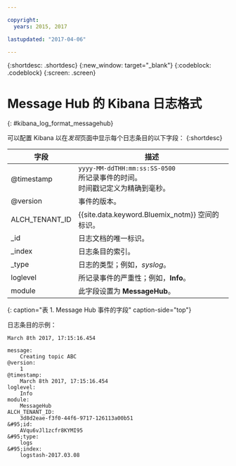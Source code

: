 ```yaml
---

copyright:
  years: 2015, 2017

lastupdated: "2017-04-06"

---
```



{:shortdesc: .shortdesc}
{:new_window: target="_blank"}
{:codeblock: .codeblock}
{:screen: .screen}


# Message Hub 的 Kibana 日志格式
{: #kibana_log_format_messagehub}

可以配置 Kibana 以在*发现*页面中显示每个日志条目的以下字段：
{:shortdesc}

| 字段 | 描述 |
|-------|-------------|
| @timestamp | `yyyy-MM-ddTHH:mm:ss:SS-0500`<br> 所记录事件的时间。<br> 时间戳记定义为精确到毫秒。 |
| @version | 事件的版本。 |
| ALCH_TENANT_ID | {{site.data.keyword.Bluemix_notm}} 空间的标识。 |
| \_id | 日志文档的唯一标识。 |
| \_index | 日志条目的索引。 |
| \_type | 日志的类型；例如，*syslog*。 |
| loglevel | 所记录事件的严重性；例如，**Info**。 |
| module | 此字段设置为 **MessageHub**。 |
{: caption="表 1. Message Hub 事件的字段" caption-side="top"}

日志条目的示例：

```
March 8th 2017, 17:15:16.454	

message:
    Creating topic ABC
@version:
    1
@timestamp:
    March 8th 2017, 17:15:16.454
loglevel:
    Info
module:
    MessageHub
ALCH_TENANT_ID:
    3d8d2eae-f3f0-44f6-9717-126113a00b51
&#95;id:
    AVqu6vJl1zcfr8KYMI95
&#95;type:
    logs
&#95;index:
    logstash-2017.03.08
```
